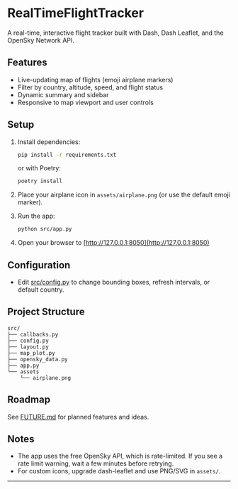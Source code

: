 # RealTimeFlightTracker

A real-time, interactive flight tracker built with Dash, Dash Leaflet, and the OpenSky Network API.

## Features

- Live-updating map of flights (emoji airplane markers)
- Filter by country, altitude, speed, and flight status
- Dynamic summary and sidebar
- Responsive to map viewport and user controls

## Setup

1. Install dependencies:
    ```sh
    pip install -r requirements.txt
    ```
    or with Poetry:
    ```sh
    poetry install
    ```

2. Place your airplane icon in `assets/airplane.png` (or use the default emoji marker).

3. Run the app:
    ```sh
    python src/app.py
    ```

4. Open your browser to [http://127.0.0.1:8050](http://127.0.0.1:8050)

## Configuration

- Edit [src/config.py](cci:7://file:///Users/praveen/Documents/Code/RealTimeFlightTracker/src/config.py:0:0-0:0) to change bounding boxes, refresh intervals, or default country.

## Project Structure
```
src/
├── callbacks.py
├── config.py
├── layout.py
├── map_plot.py
├── opensky_data.py
├── app.py
└── assets
    └── airplane.png
```

## Roadmap

See [FUTURE.md](FUTURE.md) for planned features and ideas.

## Notes

- The app uses the free OpenSky API, which is rate-limited. If you see a rate limit warning, wait a few minutes before retrying.
- For custom icons, upgrade dash-leaflet and use PNG/SVG in `assets/`.

---